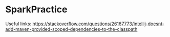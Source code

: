 # SparkPractice

Useful links:
https://stackoverflow.com/questions/26167773/intellij-doesnt-add-maven-provided-scoped-dependencies-to-the-classpath